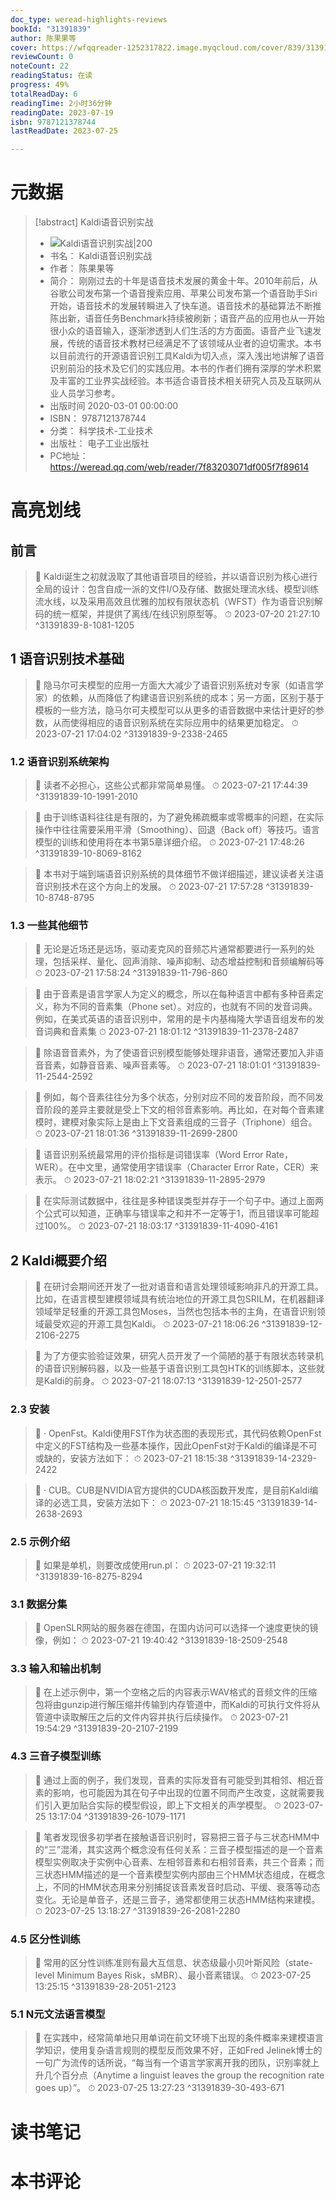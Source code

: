 ```yaml
---
doc_type: weread-highlights-reviews
bookId: "31391839"
author: 陈果果等
cover: https://wfqqreader-1252317822.image.myqcloud.com/cover/839/31391839/t7_31391839.jpg
reviewCount: 0
noteCount: 22
readingStatus: 在读
progress: 49%
totalReadDay: 6
readingTime: 2小时36分钟
readingDate: 2023-07-19
isbn: 9787121378744
lastReadDate: 2023-07-25

---
```

# 元数据
> [!abstract] Kaldi语音识别实战
> - ![ Kaldi语音识别实战|200](https://wfqqreader-1252317822.image.myqcloud.com/cover/839/31391839/t7_31391839.jpg)
> - 书名： Kaldi语音识别实战
> - 作者： 陈果果等
> - 简介： 刚刚过去的十年是语音技术发展的黄金十年。2010年前后，从谷歌公司发布第一个语音搜索应用、苹果公司发布第一个语音助手Siri开始，语音技术的发展转瞬进入了快车道。语音技术的基础算法不断推陈出新，语音任务Benchmark持续被刷新；语音产品的应用也从一开始很小众的语音输入，逐渐渗透到人们生活的方方面面。语音产业飞速发展，传统的语音技术教材已经满足不了该领域从业者的迫切需求。本书以目前流行的开源语音识别工具Kaldi为切入点，深入浅出地讲解了语音识别前沿的技术及它们的实践应用。本书的作者们拥有深厚的学术积累及丰富的工业界实战经验。本书适合语音技术相关研究人员及互联网从业人员学习参考。
> - 出版时间 2020-03-01 00:00:00
> - ISBN： 9787121378744
> - 分类： 科学技术-工业技术
> - 出版社： 电子工业出版社
> - PC地址：https://weread.qq.com/web/reader/7f83203071df005f7f89614

# 高亮划线

## 前言

> 📌 Kaldi诞生之初就汲取了其他语音项目的经验，并以语音识别为核心进行全局的设计：包含自成一派的文件I/O及存储、数据处理流水线、模型训练流水线，以及采用高效且优雅的加权有限状态机（WFST）作为语音识别解码的统一框架，并提供了离线/在线识别原型等。 
> ⏱ 2023-07-20 21:27:10 ^31391839-8-1081-1205

## 1 语音识别技术基础

> 📌 隐马尔可夫模型的应用一方面大大减少了语音识别系统对专家（如语言学家）的依赖，从而降低了构建语音识别系统的成本；另一方面，区别于基于模板的一些方法，隐马尔可夫模型可以从更多的语音数据中来估计更好的参数，从而使得相应的语音识别系统在实际应用中的结果更加稳定。 
> ⏱ 2023-07-21 17:04:02 ^31391839-9-2338-2465

### 1.2 语音识别系统架构

> 📌 读者不必担心，这些公式都非常简单易懂。 
> ⏱ 2023-07-21 17:44:39 ^31391839-10-1991-2010

> 📌 由于训练语料往往是有限的，为了避免稀疏概率或零概率的问题，在实际操作中往往需要采用平滑（Smoothing）、回退（Back off）等技巧。语言模型的训练和使用将在本书第5章详细介绍。 
> ⏱ 2023-07-21 17:48:26 ^31391839-10-8069-8162

> 📌 本书对于端到端语音识别系统的具体细节不做详细描述，建议读者关注语音识别技术在这个方向上的发展。 
> ⏱ 2023-07-21 17:57:28 ^31391839-10-8748-8795

### 1.3 一些其他细节

> 📌 无论是近场还是远场，驱动麦克风的音频芯片通常都要进行一系列的处理，包括采样、量化、回声消除、噪声抑制、动态增益控制和音频编解码等 
> ⏱ 2023-07-21 17:58:24 ^31391839-11-796-860

> 📌 由于音素是语言学家人为定义的概念，所以在每种语言中都有多种音素定义，称为不同的音素集（Phone set）。对应的，也就有不同的发音词典。例如，在美式英语的语音识别中，常用的是卡内基梅隆大学语音组发布的发音词典和音素集 
> ⏱ 2023-07-21 18:01:12 ^31391839-11-2378-2487

> 📌 除语音音素外，为了使语音识别模型能够处理非语音，通常还要加入非语音音素，如静音音素、噪声音素等。 
> ⏱ 2023-07-21 18:01:01 ^31391839-11-2544-2592

> 📌 例如，每个音素往往分为多个状态，分别对应不同的发音阶段，而不同发音阶段的差异主要就是受上下文的相邻音素影响。再比如，在对每个音素建模时，建模对象实际上是由上下文音素组成的三音子（Triphone）组合。 
> ⏱ 2023-07-21 18:01:36 ^31391839-11-2699-2800

> 📌 语音识别系统最常用的评价指标是词错误率（Word Error Rate，WER）。在中文里，通常使用字错误率（Character Error Rate，CER）来表示。 
> ⏱ 2023-07-21 18:02:21 ^31391839-11-2895-2979

> 📌 在实际测试数据中，往往是多种错误类型并存于一个句子中。通过上面两个公式可以知道，正确率与错误率之和并不一定等于1，而且错误率可能超过100%。 
> ⏱ 2023-07-21 18:03:17 ^31391839-11-4090-4161

## 2 Kaldi概要介绍

> 📌 在研讨会期间还开发了一批对语音和语言处理领域影响非凡的开源工具。比如，在语言模型建模领域具有统治地位的开源工具包SRILM，在机器翻译领域举足轻重的开源工具包Moses，当然也包括本书的主角，在语音识别领域最受欢迎的开源工具包Kaldi。 
> ⏱ 2023-07-21 18:06:26 ^31391839-12-2106-2275

> 📌 为了方便实验验证效果，研究人员开发了一个简陋的基于有限状态转录机的语音识别解码器，以及一些基于语音识别工具包HTK的训练脚本，这些就是Kaldi的前身。 
> ⏱ 2023-07-21 18:07:13 ^31391839-12-2501-2577

### 2.3 安装

> 📌 · OpenFst。Kaldi使用FST作为状态图的表现形式，其代码依赖OpenFst中定义的FST结构及一些基本操作，因此OpenFst对于Kaldi的编译是不可或缺的，安装方法如下： 
> ⏱ 2023-07-21 18:15:38 ^31391839-14-2329-2422

> 📌 · CUB。CUB是NVIDIA官方提供的CUDA核函数开发库，是目前Kaldi编译的必选工具，安装方法如下： 
> ⏱ 2023-07-21 18:15:45 ^31391839-14-2638-2693

### 2.5 示例介绍

> 📌 如果是单机，则要改成使用run.pl： 
> ⏱ 2023-07-21 19:32:11 ^31391839-16-8275-8294

### 3.1 数据分集

> 📌 OpenSLR网站的服务器在德国，在国内访问可以选择一个速度更快的镜像，例如： 
> ⏱ 2023-07-21 19:40:42 ^31391839-18-2509-2548

### 3.3 输入和输出机制

> 📌 在上述示例中，第一个空格之后的内容表示WAV格式的音频文件的压缩包将由gunzip进行解压缩并传输到内存管道中，而Kaldi的可执行文件将从管道中读取解压之后的文件内容并执行后续操作。 
> ⏱ 2023-07-21 19:54:29 ^31391839-20-2107-2199

### 4.3 三音子模型训练

> 📌 通过上面的例子，我们发现，音素的实际发音有可能受到其相邻、相近音素的影响，也可能因为其在句子中出现的位置不同而产生改变，这就需要我们引入更加贴合实际的模型假设，即上下文相关的声学模型。 
> ⏱ 2023-07-25 13:17:04 ^31391839-26-1079-1171

> 📌 笔者发现很多初学者在接触语音识别时，容易把三音子与三状态HMM中的“三”混淆，其实这两个概念没有任何关系：三音子模型描述的是一个音素模型实例取决于实例中心音素、左相邻音素和右相邻音素，共三个音素；而三状态HMM描述的是一个音素模型实例内部由三个HMM状态组成，在概念上，不同的HMM状态用来分别捕捉该音素发音时启动、平缓、衰落等动态变化。无论是单音子，还是三音子，通常都使用三状态HMM结构来建模。 
> ⏱ 2023-07-25 13:18:27 ^31391839-26-2081-2280

### 4.5 区分性训练

> 📌 常用的区分性训练准则有最大互信息、状态级最小贝叶斯风险（state-level Minimum Bayes Risk，sMBR）、最小音素错误。 
> ⏱ 2023-07-25 13:25:15 ^31391839-28-2051-2123

### 5.1 N元文法语言模型

> 📌 在实践中，经常简单地只用单词在前文环境下出现的条件概率来建模语言学知识，使用复杂语言规则的模型反而效果不好，正如Fred Jelinek博士的一句广为流传的话所说，“每当有一个语言学家离开我的团队，识别率就上升几个百分点（Anytime a linguist leaves the group the recognition rate goes up）”。 
> ⏱ 2023-07-25 13:27:23 ^31391839-30-493-671

# 读书笔记

# 本书评论

